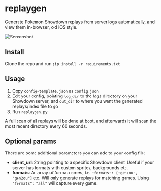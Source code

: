 # replaygen
Generate Pokemon Showdown replays from server logs automatically, and view them in-browser, old iOS style.

![Screenshot](https://i.imgur.com/iZOsISS.png)

## Install
Clone the repo and run `pip install -r requirements.txt`

## Usage
1. Copy `config-template.json` as `config.json`
2. Edit your config, pointing `log_dir` to the *logs* directory on your Showdown server, and `out_dir` to where you want the generated replays/index file to go
3. Run `replaygen.py`

A full scan of all replays will be done at boot, and afterwards it will scan the most recent directory every 60 seconds.

## Optional params
There are some additional parameters you can add to your config file:
- **client_url**: String pointing to a specific Showdown client. Useful if your server has formats with custom sprites, backgrounds etc.
- **formats**: An array of format names, i.e. `"formats": ["gen1ou", "gen2ou"]` etc. Will only generate replays for matching games. Using `"formats": "all"` will capture every game.
